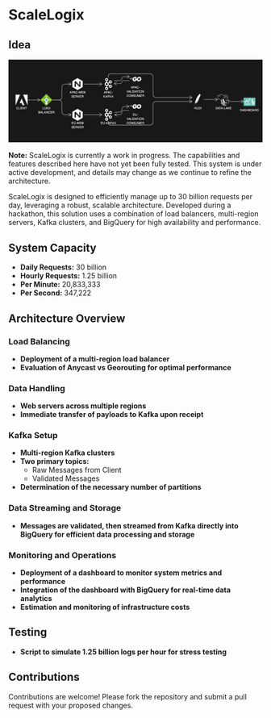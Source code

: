 # ScaleLogix

## Idea
![Logger Idea](/idea-image.png "Logger Idea")


**Note:** ScaleLogix is currently a work in progress. The capabilities and features described here have not yet been fully tested. This system is under active development, and details may change as we continue to refine the architecture.

ScaleLogix is designed to efficiently manage up to 30 billion requests per day, leveraging a robust, scalable architecture. Developed during a hackathon, this solution uses a combination of load balancers, multi-region servers, Kafka clusters, and BigQuery for high availability and performance.

## System Capacity

- **Daily Requests:** 30 billion
- **Hourly Requests:** 1.25 billion
- **Per Minute:** 20,833,333
- **Per Second:** 347,222

## Architecture Overview

### Load Balancing

- **Deployment of a multi-region load balancer**
- **Evaluation of Anycast vs Georouting for optimal performance**

### Data Handling

- **Web servers across multiple regions**
- **Immediate transfer of payloads to Kafka upon receipt**

### Kafka Setup

- **Multi-region Kafka clusters**
- **Two primary topics:**
  - Raw Messages from Client
  - Validated Messages
- **Determination of the necessary number of partitions**

### Data Streaming and Storage

- **Messages are validated, then streamed from Kafka directly into BigQuery for efficient data processing and storage**

### Monitoring and Operations

- **Deployment of a dashboard to monitor system metrics and performance**
- **Integration of the dashboard with BigQuery for real-time data analytics**
- **Estimation and monitoring of infrastructure costs**

## Testing

- **Script to simulate 1.25 billion logs per hour for stress testing**


## Contributions

Contributions are welcome! Please fork the repository and submit a pull request with your proposed changes.

